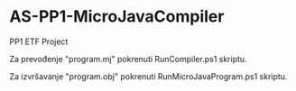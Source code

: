 # AS-PP1-MicroJavaCompiler
PP1 ETF Project

Za prevođenje "program.mj" pokrenuti RunCompiler.ps1 skriptu.

Za izvršavanje "program.obj" pokrenuti RunMicroJavaProgram.ps1 skriptu.
